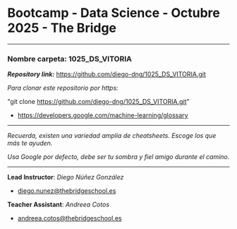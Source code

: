 # Bootcamp - Data Science - Octubre 2025 - The Bridge

----------

### **Nombre carpeta**: 1025_DS_VITORIA

***Repository link:*** https://github.com/diego-dng/1025_DS_VITORIA.git

*Para clonar este repositorio por https:*

"git clone https://github.com/diego-dng/1025_DS_VITORIA.git"

- https://developers.google.com/machine-learning/glossary


---------

*Recuerda, existen una variedad amplia de cheatsheets. Escoge los que más te ayuden.*

*Usa Google por defecto, debe ser tu sombra y fiel amigo durante el camino.*

---------

**Lead Instructor**: *Diego Núñez González*

- diego.nunez@thebridgeschool.es

**Teacher Assistant**: *Andreea Cotos*

- andreea.cotos@thebridgeschool.es
